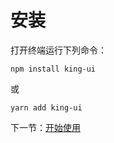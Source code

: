 # 安装
打开终端运行下列命令：
```
npm install king-ui
```
或
```
yarn add king-ui
```
下一节：[开始使用](#/doc/get-started)
